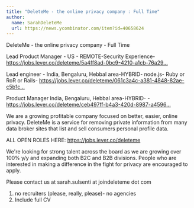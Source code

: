 ```yaml
---
title: "DeleteMe - the online privacy company : Full Time"
author:
  name: SarahDeleteMe
  url: https://news.ycombinator.com/item?id=40658624
---
```

DeleteMe - the online privacy company - Full Time

Lead Product Manager - US - REMOTE-Security Experience- <a href="https:&#x2F;&#x2F;jobs.lever.co&#x2F;deleteme&#x2F;5a4ff8ad-0bc9-4210-a1cb-76a299e8fbe7" rel="nofollow">https:&#x2F;&#x2F;jobs.lever.co&#x2F;deleteme&#x2F;5a4ff8ad-0bc9-4210-a1cb-76a29...</a>

Lead engineer - India, Bengaluru, Hebbal area-HYBRID- node.js- Ruby or RoR or Rails- <a href="https:&#x2F;&#x2F;jobs.lever.co&#x2F;deleteme&#x2F;061c3a4c-a381-4848-82ae-c5b1cbed69a3" rel="nofollow">https:&#x2F;&#x2F;jobs.lever.co&#x2F;deleteme&#x2F;061c3a4c-a381-4848-82ae-c5b1c...</a>

Product Manager India, Bengaluru, Hebbal area-HYBRID- - <a href="https:&#x2F;&#x2F;jobs.lever.co&#x2F;deleteme&#x2F;ceb497ff-b4a3-420d-8987-a4596773bc09" rel="nofollow">https:&#x2F;&#x2F;jobs.lever.co&#x2F;deleteme&#x2F;ceb497ff-b4a3-420d-8987-a4596...</a>

We are a growing profitable company focused on better, easier, online privacy. DeleteMe is a service for removing private information from many data broker sites that list and sell consumers personal profile data.

ALL OPEN ROLES HERE: <a href="https:&#x2F;&#x2F;jobs.lever.co&#x2F;deleteme" rel="nofollow">https:&#x2F;&#x2F;jobs.lever.co&#x2F;deleteme</a>

We&#x27;re looking for strong talent across the board as we are growing over 100% y&#x2F;y and expanding both B2C and B2B divisions. People who are interested in making a difference in the fight for privacy are encouraged to apply.

Please contact us at sarah.sulsenti at joindeleteme dot com 
1. no recruiters (please, really, please)- no agencies 
2. Include full CV
